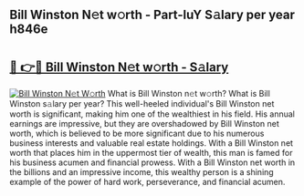## Bill Winston N𝚎t w𝚘rth - Part-luY S𝚊lary per year h846e

# <h2><a href="http://gc0cfmc.nevu.top/?p=Bill+Winston">🔗 👉🔴 Bill Winston N𝚎t w𝚘rth - S𝚊lary</a></h2>

[![Bill Winston N𝚎t W𝚘rth](https://i.imgur.com/Oavwk0R.jpeg)](http://gc0cfmc.nevu.top/?p=Bill+Winston)
What is Bill Winston n𝚎t w𝚘rth? What is Bill Winston s𝚊lary per year?
This well-heeled individual's Bill Winston net worth is significant, making him one of the wealthiest in his field. His annual earnings are impressive, but they are overshadowed by Bill Winston net worth, which is believed to be more significant due to his numerous business interests and valuable real estate holdings. With a Bill Winston net worth that places him in the uppermost tier of wealth, this man is famed for his business acumen and financial prowess. With a Bill Winston net worth in the billions and an impressive income, this wealthy person is a shining example of the power of hard work, perseverance, and financial acumen.
